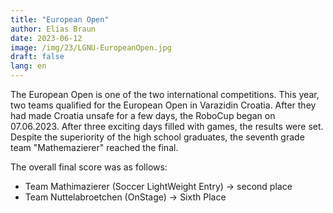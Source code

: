```yaml
---
title: "European Open"
author: Elias Braun
date: 2023-06-12
image: /img/23/LGNU-EuropeanOpen.jpg
draft: false
lang: en
---
```


The European Open is one of the two international
competitions. This year, two teams qualified
for the European Open in Varazidin Croatia. 
After they had made Croatia unsafe for a few days, the
RoboCup began on 07.06.2023. After three exciting days 
filled with games, the results were set.
Despite the superiority of the high school graduates, the seventh grade team "Mathemazierer" reached the final.

The overall final score was as follows:

 - Team Mathimazierer (Soccer LightWeight Entry) &rarr; second place
 - Team Nuttelabroetchen (OnStage) &rarr; Sixth Place

